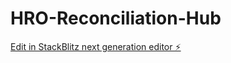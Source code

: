 # HRO-Reconciliation-Hub

[Edit in StackBlitz next generation editor ⚡️](https://stackblitz.com/~/github.com/freedak-wang/HRO-Reconciliation-Hub)